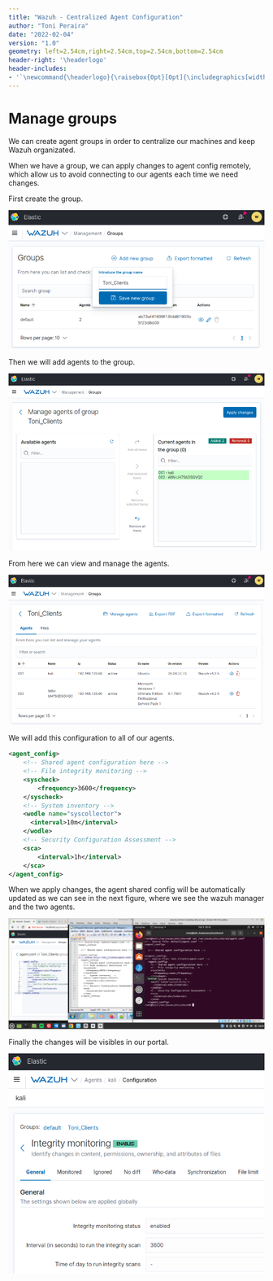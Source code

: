 ```yaml
---
title: "Wazuh - Centralized Agent Configuration"
author: "Toni Peraira"
date: "2022-02-04"
version: "1.0"
geometry: left=2.54cm,right=2.54cm,top=2.54cm,bottom=2.54cm
header-right: '\headerlogo'
header-includes:
- '`\newcommand{\headerlogo}{\raisebox{0pt}[0pt]{\includegraphics[width=3cm]{../../institut_montilivi.png}}}`{=latex}'
---
```


<!--
pandoc README.md -o Toni_Peraira_Wazuh_Centralized_Agent_Configuration.pdf --from markdown --template eisvogel --listings --pdf-engine=xelatex
-->

# Manage groups

We can create agent groups in order to centralize our machines and keep Wazuh organizated.

When we have a group, we can apply changes to agent config remotely, which allow us to avoid connecting to our agents each time we need changes.

First create the group.

!["Add new group"](images/image01.png "Add new group")

Then we will add agents to the group.

!["Adding agents to new group"](images/image02.png "Adding agents to new group")

From here we can view and manage the agents.

!["Manage group agents"](images/image03.png "Manage group agents")

We will add this configuration to all of our agents.

```xml
<agent_config>
	<!-- Shared agent configuration here -->
	<!-- File integrity monitoring -->
	<syscheck>
	    <frequency>3600</frequency>
	</syscheck>
	<!-- System inventory -->
    <wodle name="syscollector">
      <interval>10m</interval>
    </wodle>
    <!-- Security Configuration Assessment -->
    <sca>
        <interval>1h</interval>
    </sca>
</agent_config>
```

When we apply changes, the agent shared config will be automatically updated as we can see in the next figure, where we see the wazuh manager and the two agents.

!["Changing agent configuration remotely"](images/image04.png "Changing agent configuration remotely")

Finally the changes will be visibles in our portal.

!["Checking changes in Wazuh"](images/image05.png "Checking changes in Wazuh")
